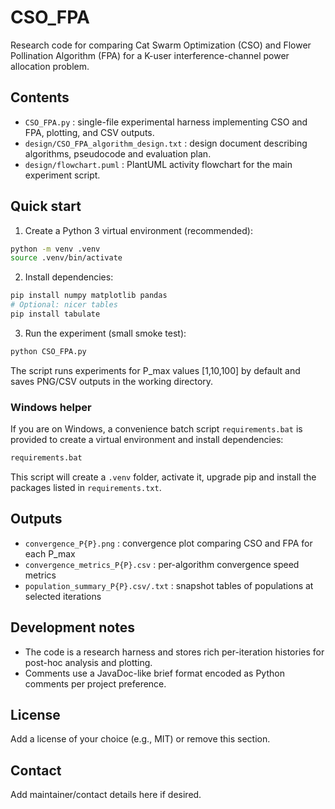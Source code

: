 # CSO_FPA

Research code for comparing Cat Swarm Optimization (CSO) and Flower Pollination Algorithm (FPA)
for a K-user interference-channel power allocation problem.

## Contents
- `CSO_FPA.py` : single-file experimental harness implementing CSO and FPA, plotting, and CSV outputs.
- `design/CSO_FPA_algorithm_design.txt` : design document describing algorithms, pseudocode and evaluation plan.
- `design/flowchart.puml` : PlantUML activity flowchart for the main experiment script.

## Quick start

1. Create a Python 3 virtual environment (recommended):

```bash
python -m venv .venv
source .venv/bin/activate
```

2. Install dependencies:

```bash
pip install numpy matplotlib pandas
# Optional: nicer tables
pip install tabulate
```

3. Run the experiment (small smoke test):

```bash
python CSO_FPA.py
```

The script runs experiments for P_max values [1,10,100] by default and saves PNG/CSV outputs in the working directory.

### Windows helper

If you are on Windows, a convenience batch script `requirements.bat` is provided to create a virtual environment and install dependencies:

```bat
requirements.bat
```

This script will create a `.venv` folder, activate it, upgrade pip and install the packages listed in `requirements.txt`.

## Outputs
- `convergence_P{P}.png` : convergence plot comparing CSO and FPA for each P_max
- `convergence_metrics_P{P}.csv` : per-algorithm convergence speed metrics
- `population_summary_P{P}.csv/.txt` : snapshot tables of populations at selected iterations

## Development notes
- The code is a research harness and stores rich per-iteration histories for post-hoc analysis and plotting.
- Comments use a JavaDoc-like brief format encoded as Python comments per project preference.

## License
Add a license of your choice (e.g., MIT) or remove this section.

## Contact
Add maintainer/contact details here if desired.
